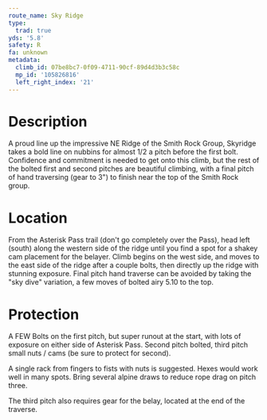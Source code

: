 ```yaml
---
route_name: Sky Ridge
type:
  trad: true
yds: '5.8'
safety: R
fa: unknown
metadata:
  climb_id: 07be8bc7-0f09-4711-90cf-89d4d3b3c58c
  mp_id: '105826816'
  left_right_index: '21'
---
```

# Description
A proud line up the impressive NE Ridge of the Smith Rock Group, Skyridge takes a bold line on nubbins for almost 1/2 a pitch before the first bolt. Confidence and commitment is needed to get onto this climb, but the rest of the bolted first and second pitches are beautiful climbing, with a final pitch of hand traversing (gear to 3") to finish near the top of the Smith Rock group.

# Location
From the Asterisk Pass trail (don't go completely over the Pass), head left (south) along the western side of the ridge until you find a spot for a shakey cam placement for the belayer. Climb begins on the west side, and moves to the east side of the ridge after a couple bolts, then directly up the ridge with stunning exposure. Final pitch hand traverse can be avoided by taking the "sky dive" variation, a few moves of bolted airy 5.10 to the top.

# Protection
A FEW Bolts on the first pitch, but super runout at the start, with lots of exposure on either side of Asterisk Pass. Second pitch bolted, third pitch small nuts / cams (be sure to protect for second).

A single rack from fingers to fists with nuts is suggested. Hexes would work well in many spots. Bring several alpine draws to reduce rope drag on pitch three.

The third pitch also requires gear for the belay, located at the end of the traverse.
